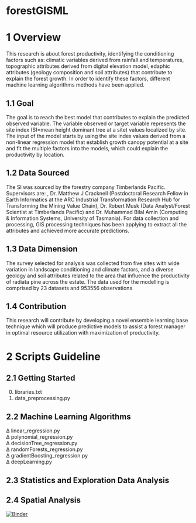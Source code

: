 # forestGISML

# 1 Overview
This research is about forest productivity, identifying the conditioning factors such
as: climatic variables derived from rainfall and temperatures, topographic attributes derived from digital
elevation model, edaphic attributes (geology composition and soil attributes) that contribute to explain
the forest growth. In order to identify these factors, different machine learning algorithms methods
have been applied. 
## 1.1 Goal
The goal is to reach the best model that contributes to explain the predicted
observed variable. The variable observed or target variable represents the site index (SI=mean height
dominant tree at a site) values localized by site. The input of the model starts by using the site index
values derived from a non-linear regression model that establish growth canopy potential at a site and
fit the multiple factors into the models, which could explain the productivity by location. 
## 1.2 Data Sourced
The SI was sourced by the forestry company Timberlands Pacific. Supervisors are: , Dr. Matthew J Cracknell (Postdoctoral
Research Fellow in Earth Informatics at the ARC Industrial Transformation Research Hub for
Transforming the Mining Value Chain), Dr. Robert Musk (Data Analyst/Forest Scientist at
Timberlands Pacific) and Dr. Muhammad Bilal Amin (Computing & Information Systems, University of Tasmania).
For data collection and processing, GIS processing techniques has been applying to
extract all the attributes and achieved more accurate predictions.
## 1.3 Data Dimension
The survey selected for analysis was collected from five sites with wide variation in landscape
conditioning and climate factors, and a diverse geology and soil attributes related to the area that
influence the productivity of radiata pine across the estate. The data used for the modelling is
comprised by 23 datasets and 953556 observations
## 1.4 Contribution
This research will contribute by developing a novel ensemble learning base
technique which will produce predictive models to assist a forest manager in
optimal resource utilization with maximization of productivity.

# 2 Scripts Guideline
## 2.1 Getting Started
0. libraries.txt <br />
1. data_preprocessing.py <br />
## 2.2 Machine Learning Algorithms
∆ linear_regression.py <br />
∆ polynomial_regression.py <br />
∆ decisionTree_regression.py <br />
∆ randomForests_regression.py <br />
∆ gradientBoosting_regression.py <br />
∆ deepLearning.py <br />
## 2.3 Statistics and Exploration Data Analysis
## 2.4 Spatial Analysis

[![Binder](https://mybinder.org/badge_logo.svg)](https://mybinder.org/v2/gh/LNSOTOM/forestGISML/master?filepath=regressionModel%20(1).ipynb)
